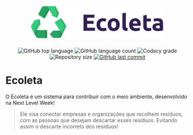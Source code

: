 <h1 align="center">
   <img src="web/src/assets/logo.svg"/>
</h1>  

<p align="center">
    <img alt="GitHub top language" src="https://img.shields.io/github/languages/top/dellgarcia/ecoleta.svg">
  
  <img alt="GitHub language count" src="https://img.shields.io/github/languages/count/dellgarcia/ecoleta.svg">
  
  <a src="https://app.codacy.com/manual/DellGarcia/Ecoleta?utm_source=github.com&utm_medium=referral&utm_content=DellGarcia/Ecoleta&utm_campaign=Badge_Grade_Dashboard">
    <img src="https://api.codacy.com/project/badge/Grade/8928dde494b042268f5030bdfef637e4" alt="Codacy grade"/>
  </a>
  
  <img alt="Repository size" src="https://img.shields.io/github/repo-size/dellgarcia/ecoleta.svg">
  <a href="https://github.com/dellgarcia/ecoleta/commits/master">
    <img alt="GitHub last commit" src="https://img.shields.io/github/last-commit/dellgarcia/ecoleta.svg">
  </a>
  
</p>  

# Ecoleta
O Ecoleta é um sistema para contribuir com o meio ambiente, desenvolvido na Next Level Week!

> Ele visa conectar empresas e organizações que recolhem resíduos, com as pessoas que desejam descartar esses resíduos. 
Evitando assim o descarte incorreto dos resíduos! 
